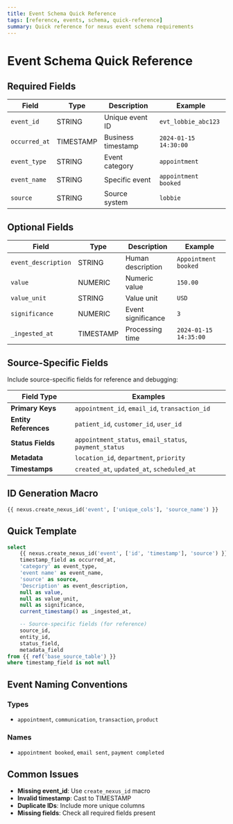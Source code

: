 ```yaml
---
title: Event Schema Quick Reference
tags: [reference, events, schema, quick-reference]
summary: Quick reference for nexus event schema requirements
---
```


# Event Schema Quick Reference

## Required Fields

| Field         | Type      | Description        | Example               |
| ------------- | --------- | ------------------ | --------------------- |
| `event_id`    | STRING    | Unique event ID    | `evt_lobbie_abc123`   |
| `occurred_at` | TIMESTAMP | Business timestamp | `2024-01-15 14:30:00` |
| `event_type`  | STRING    | Event category     | `appointment`         |
| `event_name`  | STRING    | Specific event     | `appointment booked`  |
| `source`      | STRING    | Source system      | `lobbie`              |

## Optional Fields

| Field               | Type      | Description        | Example               |
| ------------------- | --------- | ------------------ | --------------------- |
| `event_description` | STRING    | Human description  | `Appointment booked`  |
| `value`             | NUMERIC   | Numeric value      | `150.00`              |
| `value_unit`        | STRING    | Value unit         | `USD`                 |
| `significance`      | NUMERIC   | Event significance | `3`                   |
| `_ingested_at`      | TIMESTAMP | Processing time    | `2024-01-15 14:35:00` |

## Source-Specific Fields

Include source-specific fields for reference and debugging:

| Field Type            | Examples                                               |
| --------------------- | ------------------------------------------------------ |
| **Primary Keys**      | `appointment_id`, `email_id`, `transaction_id`         |
| **Entity References** | `patient_id`, `customer_id`, `user_id`                 |
| **Status Fields**     | `appointment_status`, `email_status`, `payment_status` |
| **Metadata**          | `location_id`, `department`, `priority`                |
| **Timestamps**        | `created_at`, `updated_at`, `scheduled_at`             |

## ID Generation Macro

```sql
{{ nexus.create_nexus_id('event', ['unique_cols'], 'source_name') }}
```

## Quick Template

```sql
select
    {{ nexus.create_nexus_id('event', ['id', 'timestamp'], 'source') }} as event_id,
    timestamp_field as occurred_at,
    'category' as event_type,
    'event name' as event_name,
    'source' as source,
    'Description' as event_description,
    null as value,
    null as value_unit,
    null as significance,
    current_timestamp() as _ingested_at,

    -- Source-specific fields (for reference)
    source_id,
    entity_id,
    status_field,
    metadata_field
from {{ ref('base_source_table') }}
where timestamp_field is not null
```

## Event Naming Conventions

### Types

- `appointment`, `communication`, `transaction`, `product`

### Names

- `appointment booked`, `email sent`, `payment completed`

## Common Issues

- **Missing event_id**: Use `create_nexus_id` macro
- **Invalid timestamp**: Cast to TIMESTAMP
- **Duplicate IDs**: Include more unique columns
- **Missing fields**: Check all required fields present
